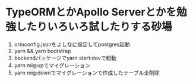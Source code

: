 # TypeORMとかApollo Serverとかを勉強したりいろいろ試したりする砂場

1. ormconfig.jsonをよしなに設定してpostgres起動
2. yarn && yarn bootstrap
3. backendパッケージでyarn start:devで起動
4. yarn mig:upでマイグレーション
5. yarn mig:downでマイグレーションで作成したテーブル全削除
